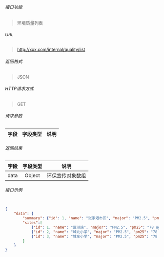 ###### 接口功能

> 环境质量列表

###### URL

> http://xxx.com/internal/quality/list

###### 返回格式

> JSON

###### HTTP请求方式

> GET

###### 请求参数
>
|字段|字段类型|说明|
| :-----: |  :-----: | :-----: |

###### 返回结果
>
|字段|字段类型|说明|
| :-----: |  :-----: | :-----: |
|data|Object|环保宣传对象数组|

###### 接口示例

```JSON

{
    "data": {
        "summary": {"id": 1, "name": "张家港市区", "major": "PM2.5", "pm25": "78 ug/m3", "pm10": "56 ug/m3", "no2": "18 ug/m3", "o3":  "18 ug/m3", "so2":  "18 ug/m3", "co": "18 ug/m3", "dateTime": "2022-04-02 12:10:04"},
        "sites":[
            {"id": 1, "name": "监测站", "major": "PM2.5", "pm25": "78 ug/m3", "pm10": "56 ug/m3", "no2": "18 ug/m3", "o3":  "18 ug/m3", "so2":  "18 ug/m3", "co": "18 ug/m3", "dateTime": "2022-04-02 12:10:04"},
            {"id": 2, "name": "城北小学", "major": "PM2.5", "pm25": "78 ug/m3", "pm10": "56 ug/m3", "no2": "18 ug/m3", "o3":  "18 ug/m3", "so2":  "18 ug/m3", "co": "18 ug/m3", "dateTime": "2022-04-02 12:10:04"},
            {"id": 3, "name": "城东小学", "major": "PM2.5", "pm25": "78 ug/m3", "pm10": "56 ug/m3", "no2": "18 ug/m3", "o3":  "18 ug/m3", "so2":  "18 ug/m3", "co": "18 ug/m3", "dateTime": "2022-04-02 12:10:04"}
        ]
    }
}

```
